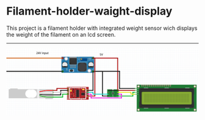 # Filament-holder-waight-display
This project is a filament holder with integrated weight sensor wich displays the weight of the filament on an lcd screen.

---
![picture drawing fritzing](img/fritzing-drawing.PNG)

